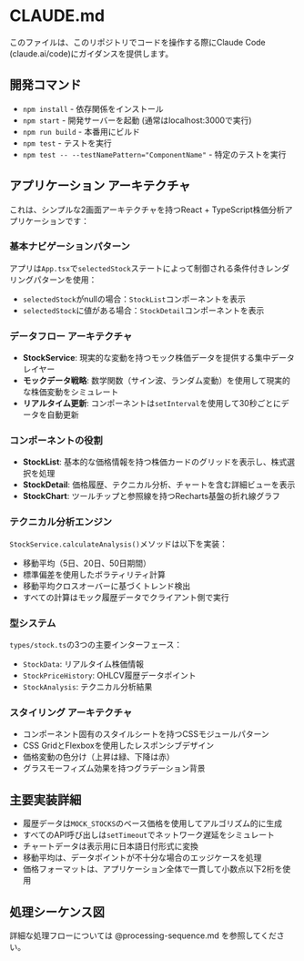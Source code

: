 # CLAUDE.md

このファイルは、このリポジトリでコードを操作する際にClaude Code (claude.ai/code)にガイダンスを提供します。

## 開発コマンド

- `npm install` - 依存関係をインストール
- `npm start` - 開発サーバーを起動 (通常はlocalhost:3000で実行)
- `npm run build` - 本番用にビルド
- `npm test` - テストを実行
- `npm test -- --testNamePattern="ComponentName"` - 特定のテストを実行

## アプリケーション アーキテクチャ

これは、シンプルな2画面アーキテクチャを持つReact + TypeScript株価分析アプリケーションです：

### 基本ナビゲーションパターン
アプリは`App.tsx`で`selectedStock`ステートによって制御される条件付きレンダリングパターンを使用：
- `selectedStock`がnullの場合：`StockList`コンポーネントを表示
- `selectedStock`に値がある場合：`StockDetail`コンポーネントを表示

### データフロー アーキテクチャ
- **StockService**: 現実的な変動を持つモック株価データを提供する集中データレイヤー
- **モックデータ戦略**: 数学関数（サイン波、ランダム変動）を使用して現実的な株価変動をシミュレート
- **リアルタイム更新**: コンポーネントは`setInterval`を使用して30秒ごとにデータを自動更新

### コンポーネントの役割
- **StockList**: 基本的な価格情報を持つ株価カードのグリッドを表示し、株式選択を処理
- **StockDetail**: 価格履歴、テクニカル分析、チャートを含む詳細ビューを表示
- **StockChart**: ツールチップと参照線を持つRecharts基盤の折れ線グラフ

### テクニカル分析エンジン
`StockService.calculateAnalysis()`メソッドは以下を実装：
- 移動平均（5日、20日、50日期間）
- 標準偏差を使用したボラティリティ計算
- 移動平均クロスオーバーに基づくトレンド検出
- すべての計算はモック履歴データでクライアント側で実行

### 型システム
`types/stock.ts`の3つの主要インターフェース：
- `StockData`: リアルタイム株価情報
- `StockPriceHistory`: OHLCV履歴データポイント
- `StockAnalysis`: テクニカル分析結果

### スタイリング アーキテクチャ
- コンポーネント固有のスタイルシートを持つCSSモジュールパターン
- CSS GridとFlexboxを使用したレスポンシブデザイン
- 価格変動の色分け（上昇は緑、下降は赤）
- グラスモーフィズム効果を持つグラデーション背景

## 主要実装詳細

- 履歴データは`MOCK_STOCKS`のベース価格を使用してアルゴリズム的に生成
- すべてのAPI呼び出しは`setTimeout`でネットワーク遅延をシミュレート
- チャートデータは表示用に日本語日付形式に変換
- 移動平均は、データポイントが不十分な場合のエッジケースを処理
- 価格フォーマットは、アプリケーション全体で一貫して小数点以下2桁を使用

## 処理シーケンス図

詳細な処理フローについては @processing-sequence.md を参照してください。